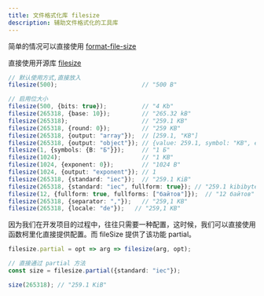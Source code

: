 ```yaml
---
title: 文件格式化库 filesize
description: 辅助文件格式化的工具库
---
```


简单的情况可以直接使用 [format-file-size](../format-file-size)

直接使用开源库 [filesize](https://github.com/avoidwork/filesize.js)

```ts
// 默认使用方式,直接放入
filesize(500);                        // "500 B"

// 启用位大小
filesize(500, {bits: true});          // "4 Kb"
filesize(265318, {base: 10});         // "265.32 kB"
filesize(265318);                     // "259.1 KB"
filesize(265318, {round: 0});         // "259 KB"
filesize(265318, {output: "array"});  // [259.1, "KB"]
filesize(265318, {output: "object"}); // {value: 259.1, symbol: "KB", exponent: 1}
filesize(1, {symbols: {B: "Б"}});     // "1 Б"
filesize(1024);                       // "1 KB"
filesize(1024, {exponent: 0});        // "1024 B"
filesize(1024, {output: "exponent"}); // 1
filesize(265318, {standard: "iec"});  // "259.1 KiB"
filesize(265318, {standard: "iec", fullform: true}); // "259.1 kibibytes"
filesize(12, {fullform: true, fullforms: ["байтов"]});  // "12 байтов"
filesize(265318, {separator: ","});   // "259,1 KB"
filesize(265318, {locale: "de"});   // "259,1 KB"
```

因为我们在开发项目的过程中，往往只需要一种配置，这时候，我们可以直接使用函数柯里化直接提供配置。而 fileSize 提供了该功能 partial。

```ts
filesize.partial = opt => arg => filesize(arg, opt);

// 直接通过 partial 方法
const size = filesize.partial({standard: "iec"});

size(265318); // "259.1 KiB"
```
